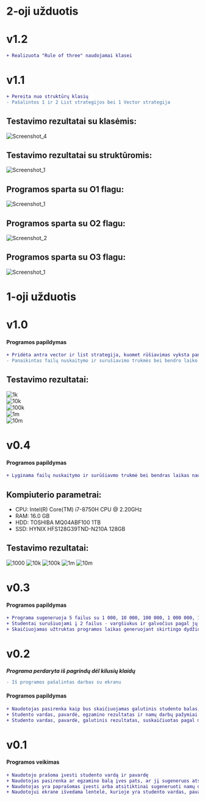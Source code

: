 # 2-oji užduotis
# v1.2
```diff
+ Realizuota "Rule of three" naudojamai klasei
```
# v1.1
```diff
+ Pereita nuo struktūrų klasių
- Pašalintos 1 ir 2 List strategijos bei 1 Vector strategija
```
## Testavimo rezultatai su klasėmis:
![Screenshot_4](https://user-images.githubusercontent.com/113771423/204857680-2462c7e2-7e82-49d9-a4b8-f461c0a7731f.png)
## Testavimo rezultatai su struktūromis:
![Screenshot_1](https://user-images.githubusercontent.com/113771423/204860937-d23ef617-8ec3-4e39-bd91-17bab3c05605.png)
## Programos sparta su O1 flagu:
![Screenshot_1](https://user-images.githubusercontent.com/113771423/204862867-691f0401-d0b7-4524-9ba7-595a421d0b91.png)
## Programos sparta su O2 flagu:
![Screenshot_2](https://user-images.githubusercontent.com/113771423/204863547-ab90a6b3-878e-49d9-a804-9f1dbea675bb.png)
## Programos sparta su O3 flagu:
![Screenshot_1](https://user-images.githubusercontent.com/113771423/204864108-4abc5c8b-4264-409f-865d-6e8d16fdaddc.png)
# 1-oji užduotis
# v1.0
#### Programos papildymas
```diff
+ Pridėta antra vector ir list strategija, kuomet rūšiavimas vyksta panaudojant tik vieną naują konteinerį "vargšiukai", tokiu atveju vienas studentas yra tik viename faile
- Panaikintas failų nuskaitymo ir surušiavimo trukmės bei bendro laiko naudojant list ir vector struktūras lyginimas
```
## Testavimo rezultatai:
![1k](https://user-images.githubusercontent.com/113771423/201479142-aa54d212-f748-47d3-96a6-ae3f80c9bfd1.png)  
![10k](https://user-images.githubusercontent.com/113771423/201479145-de8fff28-6186-4507-90e7-ba22240e5f15.png)  
![100k](https://user-images.githubusercontent.com/113771423/201479147-1210f9bf-bd96-4d9e-afbd-f7b5cdcd845e.png)  
![1m](https://user-images.githubusercontent.com/113771423/201479153-a1cb1215-06ec-457a-95e3-e4c03297c591.png)  
![10m](https://user-images.githubusercontent.com/113771423/201479158-b23931df-7529-49a5-aea3-c1d2db1f52e3.png)  
# v0.4
#### Programos papildymas
```diff
+ Lyginama failų nuskaitymo ir surūšiavmo trukmė bei bendras laikas naudojant list ir vector struktūras
```
## Kompiuterio parametrai: 
* CPU: Intel(R) Core(TM) i7-8750H CPU @ 2.20GHz
* RAM: 16.0 GB
* HDD: TOSHIBA MQ04ABF100 1TB
* SSD: HYNIX HFS128G39TND-N210A 128GB
## Testavimo rezultatai:
![1000](https://user-images.githubusercontent.com/113771423/199517022-79109dfe-419d-4de4-bc50-366cdd14b5d6.png)
![10k](https://user-images.githubusercontent.com/113771423/199517038-106ecf72-f559-479d-8e27-5deb2d9bf91b.png)
![100k](https://user-images.githubusercontent.com/113771423/199517120-804e509a-9be2-4d93-a051-e61e00e93050.png)
![1m](https://user-images.githubusercontent.com/113771423/199517137-b9368ff3-93aa-40e9-b2c0-5b79fea78546.png)
![10m](https://user-images.githubusercontent.com/113771423/199517150-462631ee-d5a0-4902-971b-3a5a7891a849.png)
# v0.3
#### Programos papildymas
```diff
+ Programa sugeneruoja 5 failus su 1 000, 10 000, 100 000, 1 000 000, 10 000 000 duomenų
+ Studentai surušiuojami į 2 failus - vargšiukus ir galvočius pagal jų galutinį balą, jei balas < 5, studentai atsidurs vargšiukų faile, o jei galutinis balas >= 5, tuomet studentai bus įrašyti į galvočių failą
+ Skaičiuojamas užtruktas programos laikas generuojant skirtingo dydžio failus, juos nuskaitant, rūšiuojant bei išvedant
```
# v0.2
***Programa perdaryta iš pagrindų dėl kilusių klaidų***
```diff
- Iš programos pašalintas darbas su ekranu
```
#### Programos papildymas
```diff
+ Naudotojas pasirenka kaip bus skaičiuojamas galutinis studento balas, naudojant medianą ar naudojant vidurkį
+ Studento vardas, pavardė, egzamino rezultatas ir namų darbų pažymiai nuskaitomi iš failo
+ Studento vardas, pavardė, galutinis rezultatas, suskaičiuotas pagal medianą arba vidurkį pasirinktinai, išvedamas i rezultatų failą
```
# v0.1
#### Programos veikimas
```diff
+ Naudotojo prašoma įvesti studento vardą ir pavardę
+ Naudotojas pasirenka ar egzamino balą įves pats, ar jį sugeneruos atsitiktinai
+ Naudotojas yra paprašomas įvesti arba atsitiktinai sugeneruoti namų darbų pažymį, suvedus arba sugeneravus visus pažymius įvedamas nurodytas skaičius užbaigti šiai programos daliai
+ Naudotojui ekrane išvedama lentelė, kurioje yra studento vardas, pavardė, galutinis pažymys suskaičiuotas pagal vidurkį bei galutinis pažymys suskaičiuotas pagal medianą
```

